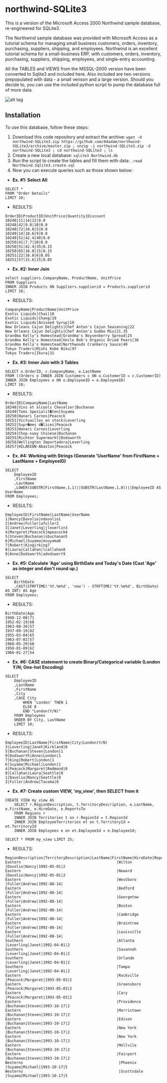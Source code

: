 # northwind-SQLite3

This is a version of the Microsoft Access 2000 Northwind sample database, re-engineered for SQLite3.

The Northwind sample database was provided with Microsoft Access as a tutorial schema for managing small business customers, orders, inventory, purchasing, suppliers, shipping, and employees. Northwind is an excellent tutorial schema for a small-business ERP, with customers, orders, inventory, purchasing, suppliers, shipping, employees, and single-entry accounting.

All the TABLES and VIEWS from the MSSQL-2000 version have been converted to Sqlite3 and included here. Also included are two versions prepopulated with data - a small verison and a large version. Should you decide to, you can use the included python script to pump the database full of more data.

![alt tag](https://raw.githubusercontent.com/jpwhite3/northwind-SQLite3/master/Northwind_ERD.png)

## Installation

To use this database, follow these steps:

1. Download this code repository and extract the archive: `wget -O northwind-SQLite3.zip https://github.com/84adam/northwind-SQLite3/archive/master.zip ; unzip -j northwind-SQLite3.zip -d northwind-SQLite3 ; cd northwind-SQLite3 ; ls`
2. Create a new local database: `sqlite3 Northwind.db`
3. Run the script to create the tables and fill them with data: `.read Northwind.Sqlite3.create.sql`
4. Now you can execute queries such as those shown below:

- **Ex. #1: Select All**
```
SELECT *
FROM "Order Details"
LIMIT 10;
```

- RESULTS:
```
OrderID|ProductID|UnitPrice|Quantity|Discount
10248|11|14|12|0.0
10248|42|9.8|10|0.0
10248|72|34.8|5|0.0
10249|14|18.6|9|0.0
10249|51|42.4|40|0.0
10250|41|7.7|10|0.0
10250|51|42.4|35|0.15
10250|65|16.8|15|0.15
10251|22|16.8|6|0.05
10251|57|15.6|15|0.05
```
  
- **Ex. #2: Inner Join**
```
select suppliers.CompanyName, ProductName, UnitPrice
FROM Suppliers
INNER JOIN Products ON Suppliers.supplierid = Products.supplierid
LIMIT 10;
```

- RESULTS:
```
CompanyName|ProductName|UnitPrice
Exotic Liquids|Chai|18
Exotic Liquids|Chang|19
Exotic Liquids|Aniseed Syrup|10
New Orleans Cajun Delights|Chef Anton's Cajun Seasoning|22
New Orleans Cajun Delights|Chef Anton's Gumbo Mix|21.35
Grandma Kelly's Homestead|Grandma's Boysenberry Spread|25
Grandma Kelly's Homestead|Uncle Bob's Organic Dried Pears|30
Grandma Kelly's Homestead|Northwoods Cranberry Sauce|40
Tokyo Traders|Mishi Kobe Niku|97
Tokyo Traders|Ikura|31
```

- **Ex. #3: Inner Join with 3 Tables**
```
SELECT o.OrderID, c.CompanyName, e.LastName
FROM ((Orders o INNER JOIN Customers c ON o.CustomerID = c.CustomerID)
INNER JOIN Employees e ON o.EmployeeID = e.EmployeeID)
LIMIT 10;
```

- RESULTS:

```
OrderID|CompanyName|LastName
10248|Vins et alcools Chevalier|Buchanan
10249|Toms Spezialit�ten|Suyama
10250|Hanari Carnes|Peacock
10251|Victuailles en stock|Leverling
10252|Supr�mes d�lices|Peacock
10253|Hanari Carnes|Leverling
10254|Chop-suey Chinese|Buchanan
10255|Richter Supermarkt|Dodsworth
10256|Wellington Importadora|Leverling
10257|HILARION-Abastos|Peacock
```

- **Ex. #4: Working with Strings (Generate 'UserName' from FirstName + LastName + EmployeeID)**

```
SELECT
    EmployeeID
    ,FirstName
    ,LastName
    ,LOWER(SUBSTR(FirstName,1,1)||SUBSTR(LastName,1,8))||EmployeeID AS UserName
FROM Employees;
```

- RESULTS:

```
EmployeeID|FirstName|LastName|UserName
1|Nancy|Davolio|ndavolio1
2|Andrew|Fuller|afuller2
3|Janet|Leverling|jleverlin3
4|Margaret|Peacock|mpeacock4
5|Steven|Buchanan|sbuchanan5
6|Michael|Suyama|msuyama6
7|Robert|King|rking7
8|Laura|Callahan|lcallahan8
9|Anne|Dodsworth|adodswort9
```

- **Ex. #5: Calculate 'Age' using BirthDate and Today's Date (Cast 'Age' as integer and don't round up.)**

```
SELECT
    BirthDate
    ,CAST(STRFTIME('%Y.%m%d', 'now') - STRFTIME('%Y.%m%d', BirthDate) AS INT) AS Age
FROM Employees;
```

- RESULTS:

```
BirthDate|Age
1948-12-08|71
1952-02-19|68
1963-08-30|57
1937-09-19|82
1955-03-04|65
1963-07-02|57
1960-05-29|60
1958-01-09|62
1966-01-27|54
```

- **Ex. #6: CASE statement to create Binary/Categorical variable (London Y/N; One-hot Encoding)**

```
SELECT 
    EmployeeID
    ,LastName
    ,FirstName
    ,City
    ,CASE City
        WHEN 'London' THEN 1
        ELSE 0
        END "London(Y/N)"
    FROM Employees
    ORDER BY City, LastName
    LIMIT 10;
```

- RESULTS:

```
EmployeeID|LastName|FirstName|City|London(Y/N)
3|Leverling|Janet|Kirkland|0
5|Buchanan|Steven|London|1
9|Dodsworth|Anne|London|1
7|King|Robert|London|1
6|Suyama|Michael|London|1
4|Peacock|Margaret|Redmond|0
8|Callahan|Laura|Seattle|0
1|Davolio|Nancy|Seattle|0
2|Fuller|Andrew|Tacoma|0
```

- **Ex. #7: Create custom VIEW, 'my_view', then SELECT from it**

```
CREATE VIEW my_view AS
    SELECT r.RegionDescription, t.TerritoryDescription, e.LastName, e.FirstName, e.HireDate, e.ReportsTo
    FROM Regions r
    INNER JOIN Territories t on r.RegionId = t.RegionId
    INNER JOIN EmployeeTerritories et on t.TerritoryId = et.TerritoryId
    INNER JOIN Employees e on et.EmployeeId = e.EmployeeId;
```

```
SELECT * FROM my_view LIMIT 25;
```

- RESULTS:

```
RegionDescription|TerritoryDescription|LastName|FirstName|HireDate|ReportsTo
Eastern                                           |Wilton                                            |Davolio|Nancy|1992-05-01|2
Eastern                                           |Neward                                            |Davolio|Nancy|1992-05-01|2
Eastern                                           |Westboro                                          |Fuller|Andrew|1992-08-14|
Eastern                                           |Bedford                                           |Fuller|Andrew|1992-08-14|
Eastern                                           |Georgetow                                         |Fuller|Andrew|1992-08-14|
Eastern                                           |Boston                                            |Fuller|Andrew|1992-08-14|
Eastern                                           |Cambridge                                         |Fuller|Andrew|1992-08-14|
Eastern                                           |Braintree                                         |Fuller|Andrew|1992-08-14|
Eastern                                           |Louisville                                        |Fuller|Andrew|1992-08-14|
Southern                                          |Atlanta                                           |Leverling|Janet|1992-04-01|2
Southern                                          |Savannah                                          |Leverling|Janet|1992-04-01|2
Southern                                          |Orlando                                           |Leverling|Janet|1992-04-01|2
Southern                                          |Tampa                                             |Leverling|Janet|1992-04-01|2
Eastern                                           |Rockville                                         |Peacock|Margaret|1993-05-03|2
Eastern                                           |Greensboro                                        |Peacock|Margaret|1993-05-03|2
Eastern                                           |Cary                                              |Peacock|Margaret|1993-05-03|2
Eastern                                           |Providence                                        |Buchanan|Steven|1993-10-17|2
Eastern                                           |Morristown                                        |Buchanan|Steven|1993-10-17|2
Eastern                                           |Edison                                            |Buchanan|Steven|1993-10-17|2
Eastern                                           |New York                                          |Buchanan|Steven|1993-10-17|2
Eastern                                           |New York                                          |Buchanan|Steven|1993-10-17|2
Eastern                                           |Mellvile                                          |Buchanan|Steven|1993-10-17|2
Eastern                                           |Fairport                                          |Buchanan|Steven|1993-10-17|2
Westerns                                           |Phoenix                                           |Suyama|Michael|1993-10-17|5
Westerns                                           |Scottsdale                                        |Suyama|Michael|1993-10-17|5
```
